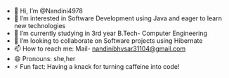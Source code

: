 - 👋 Hi, I’m @Nandini4978
- 👀 I’m interested in Software Development using Java and eager to learn new technologies
- 🌱 I’m currently studying in 3rd year B.Tech- Computer Engineering
- 💞️ I’m looking to collaborate on Software projects using Hibernate
- 📫 How to reach me: Mail- nandinibhvsar31104@gmail.com
- 😄 Pronouns: she,her
- ⚡ Fun fact: Having a knack for turning caffeine into code!

<!---
Nandini4978/Nandini4978 is a ✨ special ✨ repository because its `README.md` (this file) appears on your GitHub profile.
You can click the Preview link to take a look at your changes.
--->
